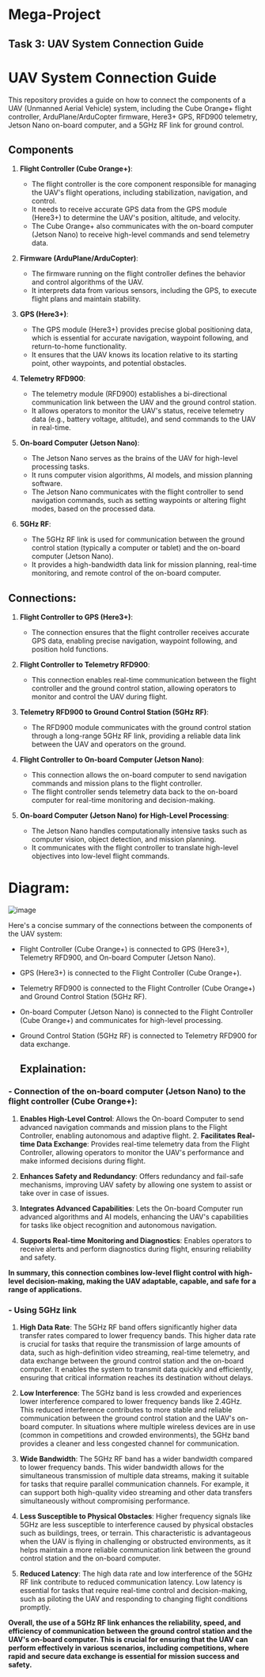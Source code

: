 # Mega-Project
## Task 3: UAV System Connection Guide




# UAV System Connection Guide

This repository provides a guide on how to connect the components of a UAV (Unmanned Aerial Vehicle) system, including the Cube Orange+ flight controller, ArduPlane/ArduCopter firmware, Here3+ GPS, RFD900 telemetry, Jetson Nano on-board computer, and a 5GHz RF link for ground control.


## Components

1. **Flight Controller (Cube Orange+)**:
   - The flight controller is the core component responsible for managing the UAV's flight operations, including stabilization, navigation, and control.
   - It needs to receive accurate GPS data from the GPS module (Here3+) to determine the UAV's position, altitude, and velocity.
   - The Cube Orange+ also communicates with the on-board computer (Jetson Nano) to receive high-level commands and send telemetry data.
     

2. **Firmware (ArduPlane/ArduCopter)**:
   - The firmware running on the flight controller defines the behavior and control algorithms of the UAV.
   - It interprets data from various sensors, including the GPS, to execute flight plans and maintain stability.
   
3. **GPS (Here3+)**:
   - The GPS module (Here3+) provides precise global positioning data, which is essential for accurate navigation, waypoint following, and return-to-home functionality.
   - It ensures that the UAV knows its location relative to its starting point, other waypoints, and potential obstacles.
   
4. **Telemetry RFD900**:
   - The telemetry module (RFD900) establishes a bi-directional communication link between the UAV and the ground control station.
   - It allows operators to monitor the UAV's status, receive telemetry data (e.g., battery voltage, altitude), and send commands to the UAV in real-time.
   
5. **On-board Computer (Jetson Nano)**:
   - The Jetson Nano serves as the brains of the UAV for high-level processing tasks.
   - It runs computer vision algorithms, AI models, and mission planning software.
   - The Jetson Nano communicates with the flight controller to send navigation commands, such as setting waypoints or altering flight modes, based on the processed data.
   
6. **5GHz RF**:
   - The 5GHz RF link is used for communication between the ground control station (typically a computer or tablet) and the on-board computer (Jetson Nano).
   - It provides a high-bandwidth data link for mission planning, real-time monitoring, and remote control of the on-board computer.

## Connections:

1. **Flight Controller to GPS (Here3+)**:
   - The connection ensures that the flight controller receives accurate GPS data, enabling precise navigation, waypoint following, and position hold functions.
   
2. **Flight Controller to Telemetry RFD900**:
   - This connection enables real-time communication between the flight controller and the ground control station, allowing operators to monitor and control the UAV during flight.
   
3. **Telemetry RFD900 to Ground Control Station (5GHz RF)**:
   - The RFD900 module communicates with the ground control station through a long-range 5GHz RF link, providing a reliable data link between the UAV and operators on the ground.
   
4. **Flight Controller to On-board Computer (Jetson Nano)**:
   - This connection allows the on-board computer to send navigation commands and mission plans to the flight controller.
   - The flight controller sends telemetry data back to the on-board computer for real-time monitoring and decision-making.


5. **On-board Computer (Jetson Nano) for High-Level Processing**:
   - The Jetson Nano handles computationally intensive tasks such as computer vision, object detection, and mission planning.
   - It communicates with the flight controller to translate high-level objectives into low-level flight commands.



  # Diagram:
![image](https://github.com/NorhanM-A/Mega-Project/assets/72838396/3c41c48c-386e-4b5f-8f8f-75c9bb233a4b)



Here's a concise summary of the connections between the components of the UAV system:

- Flight Controller (Cube Orange+) is connected to GPS (Here3+), Telemetry RFD900, and On-board Computer (Jetson Nano).

- GPS (Here3+) is connected to the Flight Controller (Cube Orange+).

- Telemetry RFD900 is connected to the Flight Controller (Cube Orange+) and Ground Control Station (5GHz RF).

- On-board Computer (Jetson Nano) is connected to the Flight Controller (Cube Orange+) and communicates for high-level processing.

- Ground Control Station (5GHz RF) is connected to Telemetry RFD900 for data exchange.

  ## Explaination:
 ### - **Connection of the on-board computer (Jetson Nano) to the flight controller (Cube Orange+):**
1. **Enables High-Level Control**: Allows the On-board Computer to send advanced navigation commands and mission plans to the Flight Controller, enabling autonomous and adaptive flight. 2.  **Facilitates Real-time Data Exchange**: Provides real-time telemetry data from the Flight Controller, allowing operators to monitor the UAV's performance and make informed decisions during flight.

3.  **Enhances Safety and Redundancy**: Offers redundancy and fail-safe mechanisms, improving UAV safety by allowing one system to assist or take over in case of issues.

4.  **Integrates Advanced Capabilities**: Lets the On-board Computer run advanced algorithms and AI models, enhancing the UAV's capabilities for tasks like object recognition and autonomous navigation.

5.  **Supports Real-time Monitoring and Diagnostics**: Enables operators to receive alerts and perform diagnostics during flight, ensuring reliability and safety.

**In summary, this connection combines low-level flight control with high-level decision-making, making the UAV adaptable, capable, and safe for a range of applications.**

### - **Using 5GHz link**

1. **High Data Rate**: The 5GHz RF band offers significantly higher data transfer rates compared to lower frequency bands. This higher data rate is crucial for tasks that require the transmission of large amounts of data, such as high-definition video streaming, real-time telemetry, and data exchange between the ground control station and the on-board computer. It enables the system to transmit data quickly and efficiently, ensuring that critical information reaches its destination without delays.

2. **Low Interference**: The 5GHz band is less crowded and experiences lower interference compared to lower frequency bands like 2.4GHz. This reduced interference contributes to more stable and reliable communication between the ground control station and the UAV's on-board computer. In situations where multiple wireless devices are in use (common in competitions and crowded environments), the 5GHz band provides a cleaner and less congested channel for communication.

3. **Wide Bandwidth**: The 5GHz RF band has a wider bandwidth compared to lower frequency bands. This wider bandwidth allows for the simultaneous transmission of multiple data streams, making it suitable for tasks that require parallel communication channels. For example, it can support both high-quality video streaming and other data transfers simultaneously without compromising performance.

4. **Less Susceptible to Physical Obstacles**: Higher frequency signals like 5GHz are less susceptible to interference caused by physical obstacles such as buildings, trees, or terrain. This characteristic is advantageous when the UAV is flying in challenging or obstructed environments, as it helps maintain a more reliable communication link between the ground control station and the on-board computer.

5. **Reduced Latency**: The high data rate and low interference of the 5GHz RF link contribute to reduced communication latency. Low latency is essential for tasks that require real-time control and decision-making, such as piloting the UAV and responding to changing flight conditions promptly.

**Overall, the use of a 5GHz RF link enhances the reliability, speed, and efficiency of communication between the ground control station and the UAV's on-board computer. This is crucial for ensuring that the UAV can perform effectively in various scenarios, including competitions, where rapid and secure data exchange is essential for mission success and safety.**
